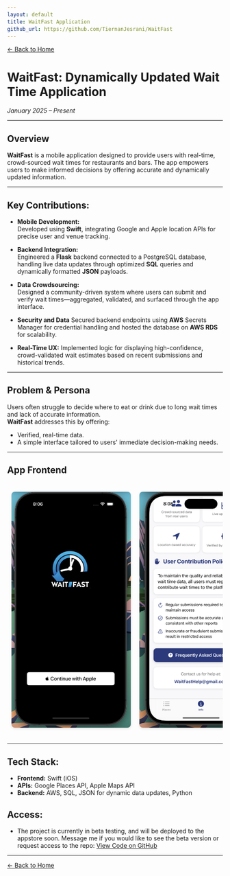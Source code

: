 ```yaml
---
layout: default
title: WaitFast Application
github_url: https://github.com/TiernanJesrani/WaitFast
---
```


<style>
  .slider-container {
    width: 100%;
    overflow-x: auto;
    white-space: nowrap;
    padding: 20px 0;
    -webkit-overflow-scrolling: touch; 
    scrollbar-width: thin; 
  }
  
  .slider-container::-webkit-scrollbar {
    height: 8px;
  }
  
  .slider-container::-webkit-scrollbar-thumb {
    background-color: rgba(0, 0, 0, 0.3);
    border-radius: 4px;
  }
  
  .slider {
    display: inline-flex;
    flex-wrap: nowrap;
  }
  
  .slider img {
    width: 300px;
    height: 550px; 
    object-fit: cover; 
    margin: 0 10px;
    border-radius: 8px;
    box-shadow: 0 2px 6px rgba(0, 0, 0, 0.1);
  }
</style>

[← Back to Home](../index.html)

# WaitFast: Dynamically Updated Wait Time Application  
*January 2025 – Present*

---

## Overview

**WaitFast** is a mobile application designed to provide users with real-time, crowd-sourced wait times for restaurants and bars. The app empowers users to make informed decisions by offering accurate and dynamically updated information.

---

## Key Contributions:
- **Mobile Development:**  
  Developed using **Swift**, integrating Google and Apple location APIs for precise user and venue tracking.

- **Backend Integration:**  
  Engineered a **Flask** backend connected to a PostgreSQL database, handling live data updates through optimized **SQL** queries and dynamically formatted **JSON** payloads.

- **Data Crowdsourcing:**  
  Designed a community-driven system where users can submit and verify wait times—aggregated, validated, and surfaced through the app interface.

- **Security and Data**
  Secured backend endpoints using **AWS** Secrets Manager for credential handling and hosted the database on **AWS RDS** for scalability.
  
- **Real-Time UX:**
  Implemented logic for displaying high-confidence, crowd-validated wait estimates based on recent submissions and historical trends.

---

## Problem & Persona

Users often struggle to decide where to eat or drink due to long wait times and lack of accurate information.  
**WaitFast** addresses this by offering:
- Verified, real-time data.
- A simple interface tailored to users' immediate decision-making needs.

---

## App Frontend 

<div style="text-align: center;">
  <div class="slider-container">
    <div class="slider">
      <img src="../assets/images/1.png" alt="Mockup 1">
      <img src="../assets/images/4.png" alt="Mockup 4">
      <img src="../assets/images/2.png" alt="Mockup 2">
      <img src="../assets/images/3.png" alt="Mockup 3">
      <img src="../assets/images/9.png" alt="Mockup 9">
    </div>
  </div>
</div>

---

## Tech Stack:
- **Frontend:** Swift (iOS)
- **APIs:** Google Places API, Apple Maps API
- **Backend:** AWS, SQL, JSON for dynamic data updates, Python 

## Access:
- The project is currently in beta testing, and will be deployed to the appstore soon. Message me if you would like to see the beta version or request access to the repo:
[View Code on GitHub](https://github.com/TiernanJesrani/WaitFast)

---

[← Back to Home](../index.html)